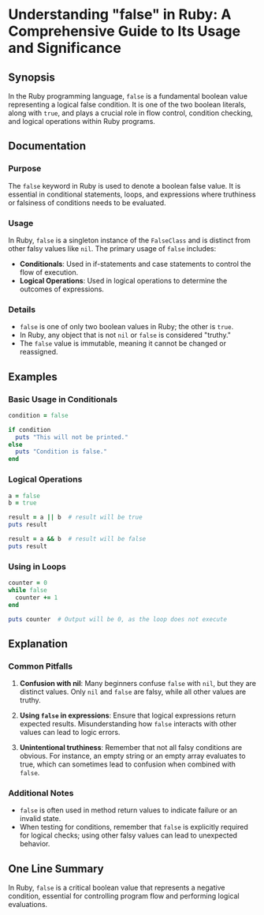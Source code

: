 <!--
Meta Description: # Understanding "false" in Ruby: A Comprehensive Guide to Its Usage and Significance ## Synopsis In the Ruby programming language, `false` is a fundam...
Meta Keywords: false, ruby, logical, values, condition
-->

# Understanding "false" in Ruby: A Comprehensive Guide to Its Usage and Significance

## Synopsis
In the Ruby programming language, `false` is a fundamental boolean value representing a logical false condition. It is one of the two boolean literals, along with `true`, and plays a crucial role in flow control, condition checking, and logical operations within Ruby programs.

## Documentation
### Purpose
The `false` keyword in Ruby is used to denote a boolean false value. It is essential in conditional statements, loops, and expressions where truthiness or falsiness of conditions needs to be evaluated.

### Usage
In Ruby, `false` is a singleton instance of the `FalseClass` and is distinct from other falsy values like `nil`. The primary usage of `false` includes:

- **Conditionals**: Used in if-statements and case statements to control the flow of execution.
- **Logical Operations**: Used in logical operations to determine the outcomes of expressions.

### Details
- `false` is one of only two boolean values in Ruby; the other is `true`.
- In Ruby, any object that is not `nil` or `false` is considered "truthy."
- The `false` value is immutable, meaning it cannot be changed or reassigned.

## Examples
### Basic Usage in Conditionals
```ruby
condition = false

if condition
  puts "This will not be printed."
else
  puts "Condition is false."
end
```

### Logical Operations
```ruby
a = false
b = true

result = a || b  # result will be true
puts result

result = a && b  # result will be false
puts result
```

### Using in Loops
```ruby
counter = 0
while false
  counter += 1
end

puts counter  # Output will be 0, as the loop does not execute
```

## Explanation
### Common Pitfalls
1. **Confusion with nil**: Many beginners confuse `false` with `nil`, but they are distinct values. Only `nil` and `false` are falsy, while all other values are truthy.
  
2. **Using `false` in expressions**: Ensure that logical expressions return expected results. Misunderstanding how `false` interacts with other values can lead to logic errors.

3. **Unintentional truthiness**: Remember that not all falsy conditions are obvious. For instance, an empty string or an empty array evaluates to true, which can sometimes lead to confusion when combined with `false`.

### Additional Notes
- `false` is often used in method return values to indicate failure or an invalid state.
- When testing for conditions, remember that `false` is explicitly required for logical checks; using other falsy values can lead to unexpected behavior.

## One Line Summary
In Ruby, `false` is a critical boolean value that represents a negative condition, essential for controlling program flow and performing logical evaluations.